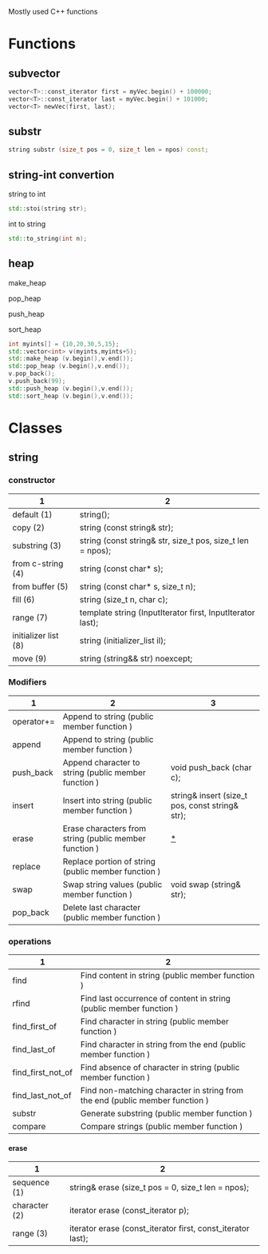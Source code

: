 Mostly used C++ functions

# Functions

## subvector

```C++
vector<T>::const_iterator first = myVec.begin() + 100000;
vector<T>::const_iterator last = myVec.begin() + 101000;
vector<T> newVec(first, last);
```

## substr

```C++
string substr (size_t pos = 0, size_t len = npos) const;
```

## string-int convertion

string to int
```C++
std::stoi(string str);
```
int to string
```C++
std::to_string(int n);
```

## heap

make_heap

pop_heap

push_heap

sort_heap

```C++
int myints[] = {10,20,30,5,15};
std::vector<int> v(myints,myints+5);
std::make_heap (v.begin(),v.end());
std::pop_heap (v.begin(),v.end()); 
v.pop_back();
v.push_back(99); 
std::push_heap (v.begin(),v.end());
std::sort_heap (v.begin(),v.end());
```

# Classes

## string

### constructor
1|2
-----|-----
default (1)	          |string();
copy (2)	            |string (const string& str);
substring (3)	        |string (const string& str, size_t pos, size_t len = npos);
from c-string (4)	    |string (const char* s);
from buffer (5)	      |string (const char* s, size_t n);
fill (6)	            |string (size_t n, char c);
range (7)	            |template <class InputIterator>string  (InputIterator first, InputIterator last);
initializer list (8)	|string (initializer_list<char> il);
move (9)	            |string (string&& str) noexcept;
  
### Modifiers
1|2|3
-----|-----|-----
operator+=  |Append to string (public member function )             |
append      |Append to string (public member function )             |
push_back   |Append character to string (public member function )   |void push_back (char c);
insert      |Insert into string (public member function )           |string& insert (size_t pos, const string& str);
erase       |Erase characters from string (public member function ) |[\*](*erase)
replace     |Replace portion of string (public member function )    |
swap        |Swap string values (public member function )           |void swap (string& str);
pop_back    |Delete last character (public member function )        |

### operations
1|2
-----|-----
find               |Find content in string (public member function )
rfind              |Find last occurrence of content in string (public member function )
find_first_of      |Find character in string (public member function )
find_last_of       |Find character in string from the end (public member function )
find_first_not_of  |Find absence of character in string (public member function )
find_last_not_of   |Find non-matching character in string from the end (public member function )
substr             |Generate substring (public member function )
compare            |Compare strings (public member function )

#### erase
1|2
-----|-----
sequence (1)  |string& erase (size_t pos = 0, size_t len = npos);
character (2) |iterator erase (const_iterator p);
range (3)     |iterator erase (const_iterator first, const_iterator last);
